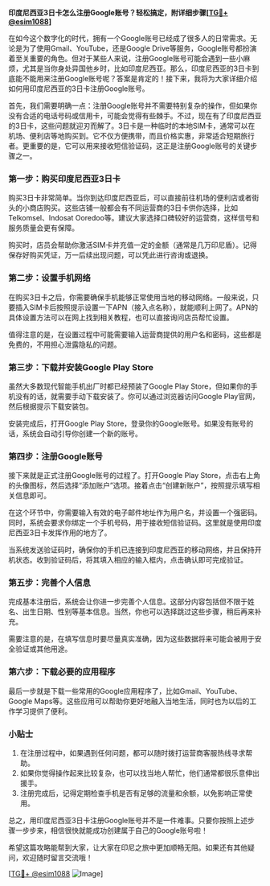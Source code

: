 **印度尼西亚3日卡怎么注册Google账号？轻松搞定，附详细步骤[[TG💪+ @esim1088](https://t.me/s/esim1088)]**

在如今这个数字化的时代，拥有一个Google账号已经成了很多人的日常需求。无论是为了使用Gmail、YouTube，还是Google Drive等服务，Google账号都扮演着至关重要的角色。但对于某些人来说，注册Google账号可能会遇到一些小麻烦，尤其是当你身处异国他乡时，比如印度尼西亚。那么，印度尼西亚的3日卡到底能不能用来注册Google账号呢？答案是肯定的！接下来，我将为大家详细介绍如何用印度尼西亚的3日卡注册Google账号。

首先，我们需要明确一点：注册Google账号并不需要特别复杂的操作，但如果你没有合适的电话号码或信用卡，可能会觉得有些棘手。不过，现在有了印度尼西亚的3日卡，这些问题就迎刃而解了。3日卡是一种临时的本地SIM卡，通常可以在机场、便利店等地购买到。它不仅方便携带，而且价格实惠，非常适合短期旅行者。更重要的是，它可以用来接收短信验证码，这正是注册Google账号的关键步骤之一。

### 第一步：购买印度尼西亚3日卡

购买3日卡非常简单。当你到达印度尼西亚后，可以直接前往机场的便利店或者街头的小商店购买。这些店铺一般都会有不同运营商的3日卡供你选择，比如Telkomsel、Indosat Ooredoo等。建议大家选择口碑较好的运营商，这样信号和服务质量会更有保障。

购买时，店员会帮助你激活SIM卡并充值一定的金额（通常是几万印尼盾）。记得保存好购买凭证，万一后续出现问题，可以凭此进行咨询或退换。

### 第二步：设置手机网络

在购买3日卡之后，你需要确保手机能够正常使用当地的移动网络。一般来说，只要插入SIM卡后按照提示设置一下APN（接入点名称），就能顺利上网了。APN的具体设置方法可以在网上找到相关教程，也可以直接询问店员帮忙设置。

值得注意的是，在设置过程中可能需要输入运营商提供的用户名和密码，这些都是免费的，不用担心泄露隐私的问题。

### 第三步：下载并安装Google Play Store

虽然大多数现代智能手机出厂时都已经预装了Google Play Store，但如果你的手机没有的话，就需要手动下载安装了。你可以通过浏览器访问Google Play官网，然后根据提示下载安装包。

安装完成后，打开Google Play Store，登录你的Google账号。如果没有账号的话，系统会自动引导你创建一个新的账号。

### 第四步：注册Google账号

接下来就是正式注册Google账号的过程了。打开Google Play Store，点击右上角的头像图标，然后选择“添加账户”选项。接着点击“创建新账户”，按照提示填写相关信息即可。

在这个环节中，你需要输入有效的电子邮件地址作为用户名，并设置一个强密码。同时，系统会要求你绑定一个手机号码，用于接收短信验证码。这里就是使用印度尼西亚3日卡发挥作用的地方了。

当系统发送验证码时，确保你的手机已连接到印度尼西亚的移动网络，并且保持开机状态。收到验证码后，将其填入相应的输入框内，点击确认即可完成验证。

### 第五步：完善个人信息

完成基本注册后，系统会让你进一步完善个人信息。这部分内容包括但不限于姓名、出生日期、性别等基本信息。当然，你也可以选择跳过这些步骤，稍后再来补充。

需要注意的是，在填写信息时要尽量真实准确，因为这些数据将来可能会被用于安全验证或其他用途。

### 第六步：下载必要的应用程序

最后一步就是下载一些常用的Google应用程序了，比如Gmail、YouTube、Google Maps等。这些应用可以帮助你更好地融入当地生活，同时也为以后的工作学习提供了便利。

### 小贴士

1. 在注册过程中，如果遇到任何问题，都可以随时拨打运营商客服热线寻求帮助。
2. 如果你觉得操作起来比较复杂，也可以找当地人帮忙，他们通常都很乐意伸出援手。
3. 注册完成后，记得定期检查手机是否有足够的流量和余额，以免影响正常使用。

总之，用印度尼西亚3日卡注册Google账号并不是一件难事。只要你按照上述步骤一步步来，相信很快就能成功创建属于自己的Google账号啦！

希望这篇攻略能帮到大家，让大家在印尼之旅中更加顺畅无阻。如果还有其他疑问，欢迎随时留言交流哦！

[[TG💪+ @esim1088](https://t.me/s/esim1088) ![Image](https://i.postimg.cc/4NQfJmqS/Snipaste-2025-05-13-00-14-12.png)]